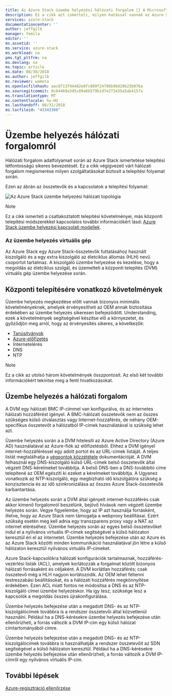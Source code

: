 ```yaml
---
title: Az Azure Stack üzembe helyezési hálózati forgalom |} A Microsoft Docs
description: Ez a cikk azt ismerteti, milyen hatással vannak az Azure Stack üzembe helyezési hálózati folyamatokkal kapcsolatos.
services: azure-stack
documentationcenter: ''
author: jeffgilb
manager: femila
editor: ''
ms.assetid: ''
ms.service: azure-stack
ms.workload: na
pms.tgt_pltfrm: na
ms.devlang: na
ms.topic: article
ms.date: 08/30/2018
ms.author: jeffgilb
ms.reviewer: wamota
ms.openlocfilehash: aac8713f94482e0fc809f24786b96d29b23b076a
ms.sourcegitcommit: 0c64460a345c89a6b579b1d7e273435a5ab4157a
ms.translationtype: MT
ms.contentlocale: hu-HU
ms.lasthandoff: 08/31/2018
ms.locfileid: "43343388"
---
```

# <a name="about-deployment-network-traffic"></a>Üzembe helyezés hálózati forgalomról
Hálózati forgalom adatfolyamait során az Azure Stack ismertetése telepítési létfontosságú sikeres bevezetését. Ez a cikk végigvezeti várt hálózati forgalom megismerése milyen szolgáltatásokat biztosít a telepítési folyamat során.

Ezen az ábrán az összetevők és a kapcsolatok a telepítési folyamat:

![Az Azure Stack üzembe helyezési hálózati topológia](media/deployment-networking/figure1.png)

> [!NOTE]
> Ez a cikk ismerteti a csatlakoztatott telepítési követelményei, más központi telepítési módszerekkel kapcsolatos további információkért lásd: [Azure Stack üzembe helyezési kapcsolati modellek](azure-stack-connection-models.md).

### <a name="the-deployment-vm"></a>Az üzembe helyezés virtuális gép
Az Azure Stack egy Azure Stack-összetevők futtatásához használt kiszolgáló és a egy extra kiszolgáló az életciklus állomás (HLH) nevű csoportot tartalmaz. A kiszolgáló üzembe helyezése és kezelése, hogy a megoldás az életciklus szolgál, és üzemelteti a központi telepítés (DVM) virtuális gép üzembe helyezése során.

## <a name="deployment-requirements"></a>Központi telepítésére vonatkozó követelmények
Üzembe helyezés megkezdése előtt vannak bizonyos minimális követelményeknek, amelyek érvényesítheti az OEM annak biztosítása érdekében az üzembe helyezés sikeresen befejeződött. Understanding, ezek a követelmények segítségével készítse elő a környezetet, és győződjön meg arról, hogy az érvényesítés sikeres, a következők:

-   [Tanúsítványok](azure-stack-pki-certs.md)
-   [Azure-előfizetés](https://azure.microsoft.com/free/?b=17.06)
-   Internetelérés
-   DNS
-   NTP

> [!NOTE]
> Ez a cikk az utolsó három követelmények összpontosít. Az első két további információkért tekintse meg a fenti hivatkozásokat.

## <a name="deployment-network-traffic"></a>Üzembe helyezés a hálózati forgalom
A DVM egy hálózati BMC IP-címmel van konfigurálva, és az internetes hálózati hozzáférést igényel. A BMC-hálózati összetevők nem az összes szükséges külső útválasztás vagy Internet-hozzáférés, de néhány OEM-specifikus összetevőt a hálózatból IP-címek használatával is szükség lehet azt.

Üzembe helyezés során a a DVM hitelesíti az Azure Active Directory (Azure AD) használatával az Azure-fiók az előfizetésből. Ehhez a DVM igényel internet-hozzáféréssel egy adott portot és az URL-címek listáját. A teljes listát megtalálhatja a [végpontok közzététele](azure-stack-integrate-endpoints.md) dokumentációját. A DVM felhasznál egy DNS-kiszolgáló külső URL-címek belső összetevők által végzett DNS-kérelmeket továbbítja. A belső DNS-ben a DNS-továbbító címe telepítené az OEM egészíti ki ezeket a kérelmeket továbbítja. A Ugyanez vonatkozik az NTP-kiszolgáló, egy megbízható idő kiszolgálóra szükség a konzisztencia és az idő szinkronizálása az összes Azure Stack-összetevők karbantartása.

Az üzembe helyezés során a DVM által igényelt internet-hozzáférés csak akkor kimenő forgalomról beszélünk, bejövő hívások nem végzett üzembe helyezés során. Vegye figyelembe, hogy az IP azt használja forrásként, illetve, hogy az Azure Stack nem támogatja a webproxy beállításai. Ezért szükség esetén meg kell adnia egy transzparens proxy vagy a NAT az internet eléréséhez. Üzembe helyezés során az egyes belső összetevőket indul el a nyilvános virtuális IP-címek segítségével a külső hálózaton keresztül éri el az internetet. Üzembe helyezés befejezése után az Azure és az Azure Stack közötti minden kommunikáció használatával jön létre a külső hálózaton keresztül nyilvános virtuális IP-címeket.

Azure Stack-kapcsolókra hálózati konfigurációk tartalmaznak, hozzáférés-vezérlési listák (ACL), amelyek korlátozzák a forgalmat között bizonyos hálózati forrásaként és céljaként. A DVM korlátlan hozzáférés; csak összetevő még a HLH nagyon korlátozódik. Az OEM lehet feltenni testreszabási beállításokat, és a hálózati hozzáférés megkönnyítése érdekében. Ezen ACL miatt fontos ne módosítsa a DNS és az NTP-kiszolgáló címei üzembe helyezéskor. Ha így tesz, szüksége lesz a kapcsolók a megoldás összes újrakonfigurálása.

Üzembe helyezés befejezése után a megadott DNS- és az NTP-kiszolgálócímek továbbra is a rendszer összetevői által közvetlenül használni. Például ha a DNS-kérésekre üzembe helyezés befejezése után ellenőrizheti, a forrás változik a DVM IP-cím egy külső hálózat címtartományából címre.

Üzembe helyezés befejezése után a megadott DNS- és az NTP-kiszolgálócímek továbbra is használhatják a rendszer összetevőit az SDN segítségével a külső hálózaton keresztül. Például ha a DNS-kérésekre üzembe helyezés befejezése után ellenőrizheti, a forrás változik a DVM IP-címről egy nyilvános virtuális IP-cím.

## <a name="next-steps"></a>További lépések
[Azure-regisztráció ellenőrzése](azure-stack-validate-registration.md)
